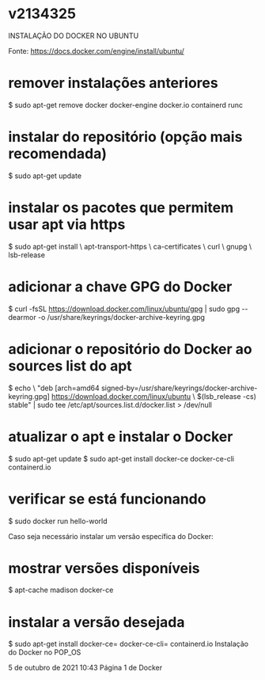 # v2134325

INSTALAÇÃO DO DOCKER NO UBUNTU

Fonte: https://docs.docker.com/engine/install/ubuntu/ 
# remover instalações anteriores 
$ sudo apt-get remove docker docker-engine docker.io containerd runc 

# instalar do repositório (opção mais recomendada) 
$ sudo apt-get update 

# instalar os pacotes que permitem usar apt via https 
$ sudo apt-get install \ apt-transport-https \ ca-certificates \ curl \ gnupg \ lsb-release 

# adicionar a chave GPG do Docker 
$ curl -fsSL https://download.docker.com/linux/ubuntu/gpg | sudo gpg --dearmor -o /usr/share/keyrings/docker-archive-keyring.gpg 

# adicionar o repositório do Docker ao sources list do apt 
$ echo \ "deb [arch=amd64 signed-by=/usr/share/keyrings/docker-archive-keyring.gpg] https://download.docker.com/linux/ubuntu \ $(lsb_release -cs) stable" | sudo tee /etc/apt/sources.list.d/docker.list > /dev/null 


# atualizar o apt e instalar o Docker 
$ sudo apt-get update $ sudo apt-get install docker-ce docker-ce-cli containerd.io 

# verificar se está funcionando 
$ sudo docker run hello-world 

Caso seja necessário instalar um versão específica do Docker: 
# mostrar versões disponíveis 
$ apt-cache madison docker-ce 

# instalar a versão desejada 
$ sudo apt-get install docker-ce= docker-ce-cli= containerd.io Instalação do Docker no POP_OS 


5 de outubro de 2021 10:43 Página 1 de Docker 
